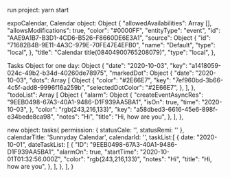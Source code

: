 run project:
yarn start

expoCalendar, Calendar object:
  Object {
    "allowedAvailabilities": Array [],
    "allowsModifications": true,
    "color": "#0000FF",
    "entityType": "event",
    "id": "AAE9A1B7-B3D1-4CD6-B526-F8660DE6E3A1",
    "source": Object {
      "id": "71682B4B-9E11-4A3C-979E-70FE47E4EFB0",
      "name": "Default",
      "type": "local",
    },
    "title": "Calendar title(08404900765208079)",
    "type": "local",
  },

Tasks Object for one day:
  Object {
      "date": "2020-10-03",
      "key": "a1418059-024c-49b2-b34d-40260de78975",
      "markedDot": Object {
        "date": "2020-10-03",
        "dots": Array [
          Object {
            "color": "#2E66E7",
            "key": "7ef960bd-3b66-4c5f-add8-9996f16a259b",
            "selectedDotColor": "#2E66E7",
          },
        ],
      },
      "todoList": Array [
        Object {
          "alarm": Object {
            "createEventAsyncRes": "9EEB0498-67A3-40A1-9486-D1F939AA5BA1",
            "isOn": true,
            "time": "2020-10-03",
          },
          "color": "rgb(243,216,133)",
          "key": "a58dbed3-6616-45e6-898f-e34bede8ca98",
          "notes": "Hi",
          "title": "Hi, how are you",
        },
      ],
    },

new object: 
tasks{
  permission: {
    statusCale: '',
    statusRemi: ''
  },
  calendarTitle: 'Sunnyday Calendar',
  calendarId: '',
  taskList:[
    {
      date: "2020-10-01",
      dateTaskList: [
        {
          "ID": "9EEB0498-67A3-40A1-9486-D1F939AA5BA1",
          "alarmOn": true,
          "startTime": "2020-10-01T01:32:56.000Z",
          "color": "rgb(243,216,133)",
          "notes": "Hi",
          "title": "Hi, how are you",
        },
      ],
    },
  ],
}
